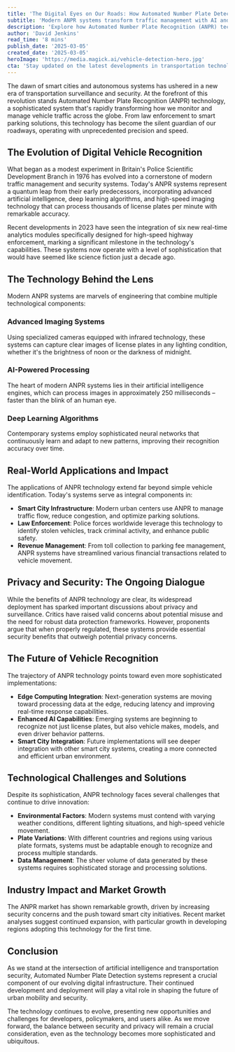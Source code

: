 ```yaml
---
title: 'The Digital Eyes on Our Roads: How Automated Number Plate Detection is Reshaping Transportation Security'
subtitle: 'Modern ANPR systems transform traffic management with AI and deep learning'
description: 'Explore how Automated Number Plate Recognition (ANPR) technology is revolutionizing transportation security and traffic management through AI and deep learning. From its humble beginnings to cutting-edge applications in smart cities and law enforcement, discover the impact and future of this transformative technology.'
author: 'David Jenkins'
read_time: '8 mins'
publish_date: '2025-03-05'
created_date: '2025-03-05'
heroImage: 'https://media.magick.ai/vehicle-detection-hero.jpg'
cta: 'Stay updated on the latest developments in transportation technology and smart city solutions! Follow us on LinkedIn for expert insights and industry updates.'
---
```


The dawn of smart cities and autonomous systems has ushered in a new era of transportation surveillance and security. At the forefront of this revolution stands Automated Number Plate Recognition (ANPR) technology, a sophisticated system that's rapidly transforming how we monitor and manage vehicle traffic across the globe. From law enforcement to smart parking solutions, this technology has become the silent guardian of our roadways, operating with unprecedented precision and speed.

## The Evolution of Digital Vehicle Recognition

What began as a modest experiment in Britain's Police Scientific Development Branch in 1976 has evolved into a cornerstone of modern traffic management and security systems. Today's ANPR systems represent a quantum leap from their early predecessors, incorporating advanced artificial intelligence, deep learning algorithms, and high-speed imaging technology that can process thousands of license plates per minute with remarkable accuracy.

Recent developments in 2023 have seen the integration of six new real-time analytics modules specifically designed for high-speed highway enforcement, marking a significant milestone in the technology's capabilities. These systems now operate with a level of sophistication that would have seemed like science fiction just a decade ago.

## The Technology Behind the Lens

Modern ANPR systems are marvels of engineering that combine multiple technological components:

### Advanced Imaging Systems

Using specialized cameras equipped with infrared technology, these systems can capture clear images of license plates in any lighting condition, whether it's the brightness of noon or the darkness of midnight.

### AI-Powered Processing

The heart of modern ANPR systems lies in their artificial intelligence engines, which can process images in approximately 250 milliseconds – faster than the blink of an human eye.

### Deep Learning Algorithms

Contemporary systems employ sophisticated neural networks that continuously learn and adapt to new patterns, improving their recognition accuracy over time.

## Real-World Applications and Impact

The applications of ANPR technology extend far beyond simple vehicle identification. Today's systems serve as integral components in:

- **Smart City Infrastructure**: Modern urban centers use ANPR to manage traffic flow, reduce congestion, and optimize parking solutions.
- **Law Enforcement**: Police forces worldwide leverage this technology to identify stolen vehicles, track criminal activity, and enhance public safety.
- **Revenue Management**: From toll collection to parking fee management, ANPR systems have streamlined various financial transactions related to vehicle movement.

## Privacy and Security: The Ongoing Dialogue

While the benefits of ANPR technology are clear, its widespread deployment has sparked important discussions about privacy and surveillance. Critics have raised valid concerns about potential misuse and the need for robust data protection frameworks. However, proponents argue that when properly regulated, these systems provide essential security benefits that outweigh potential privacy concerns.

## The Future of Vehicle Recognition

The trajectory of ANPR technology points toward even more sophisticated implementations:

- **Edge Computing Integration**: Next-generation systems are moving toward processing data at the edge, reducing latency and improving real-time response capabilities.
- **Enhanced AI Capabilities**: Emerging systems are beginning to recognize not just license plates, but also vehicle makes, models, and even driver behavior patterns.
- **Smart City Integration**: Future implementations will see deeper integration with other smart city systems, creating a more connected and efficient urban environment.

## Technological Challenges and Solutions

Despite its sophistication, ANPR technology faces several challenges that continue to drive innovation:

- **Environmental Factors**: Modern systems must contend with varying weather conditions, different lighting situations, and high-speed vehicle movement.
- **Plate Variations**: With different countries and regions using various plate formats, systems must be adaptable enough to recognize and process multiple standards.
- **Data Management**: The sheer volume of data generated by these systems requires sophisticated storage and processing solutions.

## Industry Impact and Market Growth

The ANPR market has shown remarkable growth, driven by increasing security concerns and the push toward smart city initiatives. Recent market analyses suggest continued expansion, with particular growth in developing regions adopting this technology for the first time.

## Conclusion

As we stand at the intersection of artificial intelligence and transportation security, Automated Number Plate Detection systems represent a crucial component of our evolving digital infrastructure. Their continued development and deployment will play a vital role in shaping the future of urban mobility and security.

The technology continues to evolve, presenting new opportunities and challenges for developers, policymakers, and users alike. As we move forward, the balance between security and privacy will remain a crucial consideration, even as the technology becomes more sophisticated and ubiquitous.